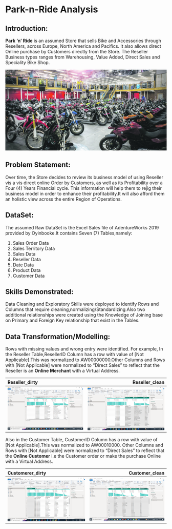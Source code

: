 # Park-n-Ride Analysis

## Introduction:
**Park ‘n’ Ride** is an assumed  Store that sells Bike and Accessories through Resellers, across Europe, North America and Pacifics. It also allows direct Online purchase by Customers directly from the Store. The Reseller Business types ranges from  Warehousing, Value Added, Direct Sales and Speciality Bike Shop.

![](Introduction_image.jpg)

## Problem Statement:
Over time, the Store decides to review its business model of using Reseller vis a vis direct online Order by Customers, as well as its Profitability over a Four (4) Years  Financial cycle. This information will help them to rejig their business model in order to enhance their profitability.It will also afford them an holistic view across the entire Region of Operations.

## DataSet:
The assumed Raw DataSet is the Excel Sales file of  AdentureWorks 2019 provided by Oyinbooke.It contains Seven (7) Tables,namely:
1. Sales Order Data
2. Sales Territory Data
3. Sales Data
4. Reseller Data
5. Date Data
6. Product Data
7. Customer Data

## Skills Demonstrated:
Data Cleaning and Exploratory Skills were deployed to identify Rows and Columns that require cleaning,normalizing/Standardizing.Also two additional relationships were created using the Knowledge of Joining base on Primary and Foreign Key relationship that exist in the Tables.

## Data Transformation/Modelling:
Rows with missing values and wrong entry were identified. For example, In the Reseller Table,ResellerID Column has a row with value of [Not Applicable].This was normalized to AW00000000.Other Columns and Rows with [Not Applicable] were normalized to “Direct Sales” to reflect that the Reseller is an **Online Merchant** with a Virtual Address.

Reseller_dirty          |     Reseller_clean
:-----------------------|-----------------------:
![](Reseller_dirty.png) | ![](Reseller_clean.png)

Also in the Customer Table, CustomerID Column has a row with value of [Not Applicable].This was normalized to AW00010000. Other Columns and Rows with [Not Applicable] were normalized to “Direct Sales” to reflect that the **Online Customer** i.e the Customer order or make the purchase Online with a Virtual Address.

Customerer_dirty          |     Customer_clean
:-----------------------|-----------------------:
![](Customer_dirty.png) | ![](Customer_clean.png)




